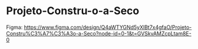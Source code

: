 # Projeto-Constru-o-a-Seco
Figma: https://www.figma.com/design/Q4aWTYGNd5yXlBt7x4gfaO/Projeto-Constru%C3%A7%C3%A3o-a-Seco?node-id=0-1&t=GVSkvAMZcpLtam8E-0
